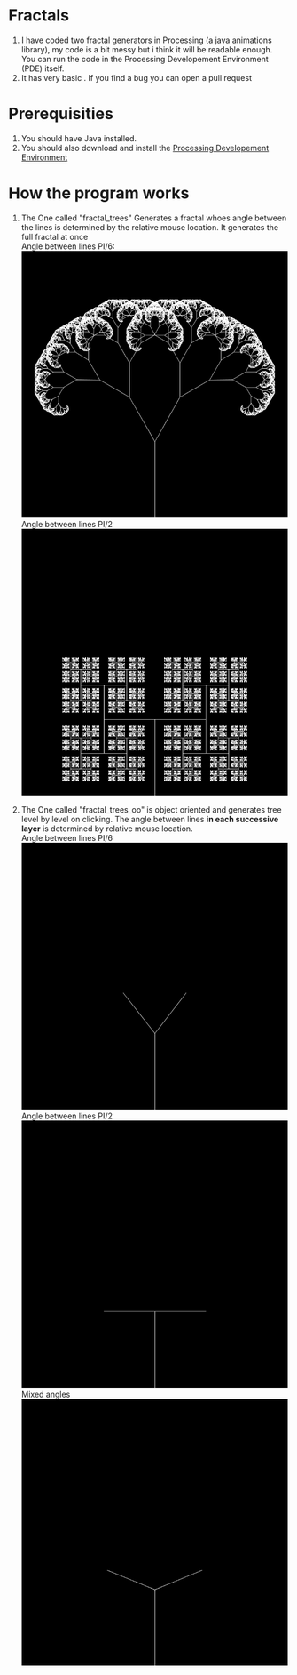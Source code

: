 # Fractals
1. I have coded two fractal generators in Processing (a java animations library), my code is a bit messy but i think it will be readable enough. You can run the code in the Processing Developement Environment (PDE) itself.  
2. It has very basic . If you find a bug you can open a pull request

# Prerequisities
1. You should have Java installed.
2. You should also download and install the [Processing Developement Environment](https://processing.org/)

# How the program works

1. The One called "fractal_trees" Generates a fractal whoes angle between the lines is determined by the relative mouse location. It generates the full fractal at once  
Angle between lines PI/6:  
![](https://github.com/Divy1211/Fractals/blob/master/fractal_trees/pic0.png)  
Angle between lines PI/2  
![](https://github.com/Divy1211/Fractals/blob/master/fractal_trees/pic1.png)  

2. The One called "fractal_trees_oo" is object oriented and generates tree level by level on clicking. The angle between lines **in each successive layer** is determined by relative mouse location.  
Angle between lines PI/6  
![](https://github.com/Divy1211/Fractals/blob/master/fractal_trees_oo/pi_6.gif)  
Angle between lines PI/2  
![](https://github.com/Divy1211/Fractals/blob/master/fractal_trees_oo/pi_2.gif)  
Mixed angles  
![](https://github.com/Divy1211/Fractals/blob/master/fractal_trees_oo/mixed.gif)  
